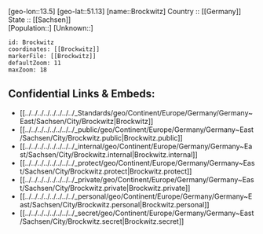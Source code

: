 ﻿---
location: [51.13,13.5] 
mapzoom: [7,12] 
mapmarker: city 
type: City
tags:
- geo/City


SpocWebEntityId: 29363
isDeleted: false
confidential: public

---
[geo-lon::13.5] 
[geo-lat::51.13] 
[name::Brockwitz] 
Country :: [[Germany]]  
State :: [[Sachsen]]  
[Population::] 
[Unknown::] 


```leaflet
id: Brockwitz
coordinates: [[Brockwitz]] 
markerFile: [[Brockwitz]] 
defaultZoom: 11 
maxZoom: 18
```


## Confidential Links & Embeds: 
- [[../../../../../../../../_Standards/geo/Continent/Europe/Germany/Germany~East/Sachsen/City/Brockwitz|Brockwitz]] 
- [[../../../../../../../../_public/geo/Continent/Europe/Germany/Germany~East/Sachsen/City/Brockwitz.public|Brockwitz.public]] 
- [[../../../../../../../../_internal/geo/Continent/Europe/Germany/Germany~East/Sachsen/City/Brockwitz.internal|Brockwitz.internal]] 
- [[../../../../../../../../_protect/geo/Continent/Europe/Germany/Germany~East/Sachsen/City/Brockwitz.protect|Brockwitz.protect]] 
- [[../../../../../../../../_private/geo/Continent/Europe/Germany/Germany~East/Sachsen/City/Brockwitz.private|Brockwitz.private]] 
- [[../../../../../../../../_personal/geo/Continent/Europe/Germany/Germany~East/Sachsen/City/Brockwitz.personal|Brockwitz.personal]] 
- [[../../../../../../../../_secret/geo/Continent/Europe/Germany/Germany~East/Sachsen/City/Brockwitz.secret|Brockwitz.secret]] 
